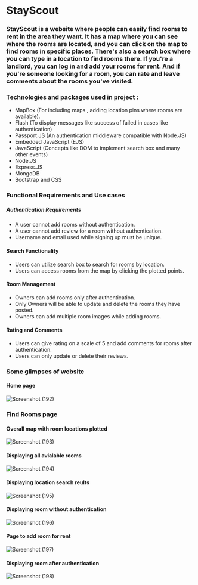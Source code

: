 # StayScout

### StayScout is a website where people can easily find rooms to rent in the area they want. It has a map where you can see where the rooms are located, and you can click on the map to find rooms in specific places. There's also a search box where you can type in a location to find rooms there. If you're a landlord, you can log in and add your rooms for rent. And if you're someone looking for a room, you can rate and leave comments about the rooms you've visited.

### Technologies and packages used in project :
<ul>
  <li>MapBox (For including maps , adding location pins where rooms are available).</li>
  <li>Flash (To display messages like success of failed in cases like authentication)</li>
  <li>Passport.JS (An authentication middleware compatible with Node.JS)</li>
  <li>Embedded JavaScript (EJS)</li>
  <li>JavaScript (Concepts like DOM to implement search box and many other events)</li>
  <li>Node.JS</li>
  <li>Express.JS</li>
  <li>MongoDB</li>
  <li>Bootstrap and CSS</li>
</ul>

### Functional Requirements and Use cases

##### Authentication Requirements
<ul>
  <li>A user cannot add rooms without authentication.</li>
  <li>A user cannot add review for a room without authentication.</li>
  <li>Username and email used while signing up must be unique.</li>
</ul>

#### Search Functionality
<ul>
  <li>Users can utilize search box to search for rooms by location.</li>
  <li>Users can access rooms from the map by clicking the plotted points.</li>
</ul>

#### Room Management
<ul>
  <li>Owners can add rooms only after authentication.</li>
  <li>Only Owners will be able to update and delete the rooms they have posted.</li>
  <li>Owners can add multiple room images while adding rooms.</li>
</ul>

#### Rating and Comments
<ul>
  <li>Users can give rating on a scale of 5 and add comments for rooms after authentication.</li>
  <li>Users can only update or delete their reviews.</li>
</ul>

### Some glimpses of website

#### Home page

![Screenshot (192)](https://github.com/VVSD-Charan/StayScout/assets/105978561/4d0fbf95-83b9-409a-8e0f-39016b8af4c0)

### Find Rooms page

#### Overall map with room locations plotted

![Screenshot (193)](https://github.com/VVSD-Charan/StayScout/assets/105978561/fc6d7771-7f69-4cf7-ba2e-21c6325f6871)

#### Displaying all avialable rooms

![Screenshot (194)](https://github.com/VVSD-Charan/StayScout/assets/105978561/e05482fa-2852-4583-bb99-a2385c6c5765)

#### Displaying location search reults

![Screenshot (195)](https://github.com/VVSD-Charan/StayScout/assets/105978561/aee11d81-1e31-4975-9c4e-7124c89f26b6)

#### Displaying room without authentication

![Screenshot (196)](https://github.com/VVSD-Charan/StayScout/assets/105978561/468c2d4a-fec7-4775-8632-75bf8df33080)

#### Page to add room for rent

![Screenshot (197)](https://github.com/VVSD-Charan/StayScout/assets/105978561/d4697578-900b-4471-9fa5-2df4fe287874)

#### Displaying room after authentication

![Screenshot (198)](https://github.com/VVSD-Charan/StayScout/assets/105978561/87982a26-319b-4a16-8731-e1528028ce05)


